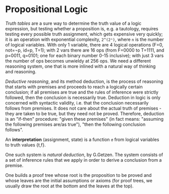 # Propositional Logic

*Truth tables* are a sure way to determine the truth value of a logic expression, but testing whether a proposition is, e.g. a tautology, requires testing every possible truth assignment, which gets expensive very quickly; it is an operation with exponential complexity, `2^(2ⁿ)`, where `n` is the number of logical variables. With only 1 variable, there are 4 logical operations (F=0, not=¬p, id=p, T=1); with 2 vars there are 16 ops (from F=0000 to T=1111, and p=0011, q=0101; one for each binary number 0-15 inclusive); with just 3 vars the number of ops becomes unwieldy at 256 ops. We need a different reasoning system, one that is more inlined with a natural way of thinking and reasoning.

*Deductive reasoning*, and its method deduction, is the process of reasoning that starts with premises and proceeds to reach a logically certain conclusion; if all premises are true and the rules of inference were strictly followed, then the conclusion is necessarily true. Deduction in logic is only concerned with syntactic validity, i.e. that the conclusion necessarily follows from premises. It does not care about the actual truth of premises - they are taken to be true, but they need not be proved. Therefore, deduction is an "if-then" procedure: "given these premises" (in fact means: "assuming the following premises are/as true"), "then the following conclusion follows".

An **interpretation** (assignment, state) is a function `σ` from logical variables to truth values {t,f}.



One such system is *natural deduction*, by G.Getzen. The system consists of a set of inference rules that we apply in order to derive a conclusion from a premise.

One builds a proof tree whose root is the proposition to be proved and whose leaves are the initial assumptions or axioms (for proof trees, we usually draw the root at the bottom and the leaves at the top).
